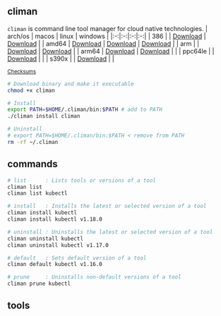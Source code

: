 ## climan
`climan` is command line tool manager for cloud native technologies.
| arch/os | macos | linux | windows |
|:-:|:-:|:-:|:-:|
| 386 |  | [Download](https://github.com/ghokun/climan/releases/latest/download/climan-linux-386) | [Download](https://github.com/ghokun/climan/releases/latest/download/climan-windows-386.exe) |
| amd64 | [Download](https://github.com/ghokun/climan/releases/latest/download/climan-darwin-amd64) | [Download](https://github.com/ghokun/climan/releases/latest/download/climan-linux-amd64) | [Download](https://github.com/ghokun/climan/releases/latest/download/climan-windows-amd64.exe) |
| arm |  | [Download](https://github.com/ghokun/climan/releases/latest/download/climan-linux-arm) | [Download](https://github.com/ghokun/climan/releases/latest/download/climan-windows-arm.exe) |
| arm64 | [Download](https://github.com/ghokun/climan/releases/latest/download/climan-darwin-arm64) | [Download](https://github.com/ghokun/climan/releases/latest/download/climan-linux-arm64) |  |
| ppc64le |  | [Download](https://github.com/ghokun/climan/releases/latest/download/climan-linux-ppc64le) |  |
| s390x |  | [Download](https://github.com/ghokun/climan/releases/latest/download/climan-linux-s390x) |  |

<sup>[Checksums](https://github.com/ghokun/climan/releases/latest/download/climan-checksums.txt)</sup>
```bash
# Download binary and make it executable
chmod +x climan

# Install
export PATH=$HOME/.climan/bin:$PATH # add to PATH
./climan install climan

# Uninstall
# export PATH=$HOME/.climan/bin:$PATH < remove from PATH
rm -rf ~/.climan
```
## commands
```bash
# list      : Lists tools or versions of a tool
climan list
climan list kubectl

# install   : Installs the latest or selected version of a tool
climan install kubectl
climan install kubectl v1.18.0

# uninstall : Uninstalls the latest or selected version of a tool
climan uninstall kubectl
climan uninstall kubectl v1.17.0

# default   : Sets default version of a tool
climan default kubectl v1.16.0

# prune     : Uninstalls non-default versions of a tool
climan prune kubectl
```
## tools
